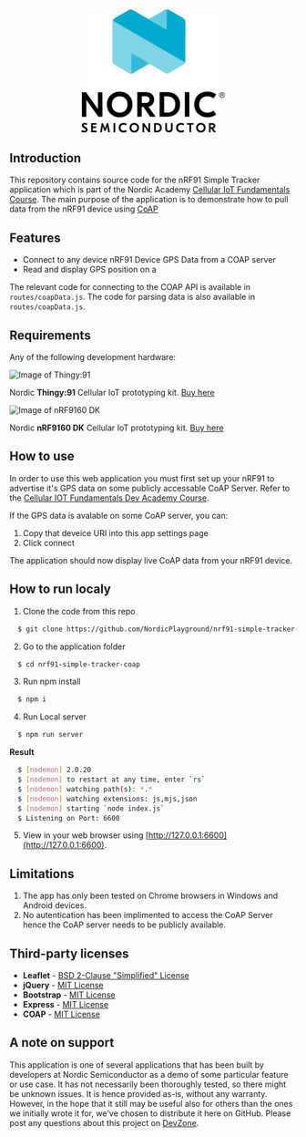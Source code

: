 <p align="center">
  <img style="width:50%;" src="/public/images/512px-Nordic_Semiconductor_Company_Logo.png">
</p>

## Introduction
This repository contains source code for the nRF91 Simple Tracker application which is part of the Nordic Academy [Cellular IoT Fundamentals Course](https://academy.nordicsemi.com/courses/cellular-iot-fundamentals/). The main purpose of the application is to demonstrate how to pull data from the nRF91 device using [CoAP](https://developer.nordicsemi.com/nRF_Connect_SDK/doc/latest/nrf/samples/nrf9160/coap_client/README.html)

## Features
* Connect to any device nRF91 Device GPS Data from a COAP server
* Read and display GPS position on a

The relevant code for connecting to the COAP API is available in `routes/coapData.js`. The code for parsing data is also available in `routes/coapData.js`.

## Requirements
Any of the following development hardware: 

![Image of Thingy:91](https://github.com/NordicPlayground/nrf91-simple-tracker-coap/blob/main/public/images/thingy91.png)

Nordic **Thingy:91** Cellular IoT prototyping kit. [Buy here](https://www.nordicsemi.com/About-us/BuyOnline?search_token=nRF6943&series_token=nRF9160)

![Image of nRF9160 DK](https://github.com/NordicPlayground/nrf91-simple-tracker-coap/blob/main/public/images/nRF59160-DK.webp)

Nordic **nRF9160 DK** Cellular IoT prototyping kit. [Buy here](https://www.nordicsemi.com/About-us/BuyOnline?search_token=nrf9160-DK&series_token=nRF9160)

## How to use
In order to use this web application you must first set up your nRF91 to advertise it's GPS data on some publicly accessable CoAP Server. Refer to the [Cellular IOT Fundamentals Dev Academy Course](https://academy.nordicsemi.com/courses/cellular-iot-fundamentals/).

If the GPS data is avalable on some CoAP server, you can:
1. Copy that deveice URI into this app settings page
2. Click connect

The application should now display live CoAP data from your nRF91 device.

## How to run localy

1. Clone the code from this repo

```bash
  $ git clone https://github.com/NordicPlayground/nrf91-simple-tracker-coap.git
```

2. Go to the application folder

```bash
  $ cd nrf91-simple-tracker-coap
```

3. Run npm install

```bash
  $ npm i
```

4. Run Local server

```bash
  $ npm run server
```

**Result**

```bash
  $ [nodemon] 2.0.20
  $ [nodemon] to restart at any time, enter `rs`
  $ [nodemon] watching path(s): *.*
  $ [nodemon] watching extensions: js,mjs,json
  $ [nodemon] starting `node index.js`
  $ Listening on Port: 6600
```
5. View in your web browser using [http://127.0.0.1:6600](http://127.0.0.1:6600).

## Limitations
1. The app has only been tested on Chrome browsers in Windows and Android devices.
2. No autentication has been implimented to access the CoAP Server hence the CoAP server needs to be publicly available.

## Third-party licenses
* **Leaflet** - [BSD 2-Clause "Simplified" License](https://github.com/Leaflet/Leaflet/blob/master/LICENSE)
* **jQuery** - [MIT License](https://jquery.org/license/)
* **Bootstrap** - [MIT License](https://getbootstrap.com/docs/4.0/about/license/)
* **Express** - [MIT License](https://github.com/expressjs/express/blob/HEAD/LICENSE)
* **COAP** - [MIT License](https://github.com/mcollina/node-coap/blob/master/LICENSE.md)

## A note on support
This application is one of several applications that has been built by developers at Nordic Semiconductor as a demo of some particular feature or use case. It has not necessarily been thoroughly tested, so there might be unknown issues. It is hence provided as-is, without any warranty. However, in the hope that it still may be useful also for others than the ones we initially wrote it for, we've chosen to distribute it here on GitHub. Please post any questions about this project on [DevZone](https://devzone.nordicsemi.com/).

